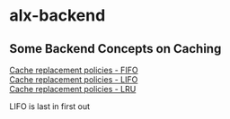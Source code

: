 # alx-backend

## Some Backend Concepts on Caching </br>
[Cache replacement policies - FIFO](https://en.wikipedia.org/wiki/Cache_replacement_policies#First_In_First_Out_%28FIFO%29) </br>
[Cache replacement policies - LIFO](https://en.wikipedia.org/wiki/Cache_replacement_policies#Last_In_First_Out_%28LIFO%29) </br>
[Cache replacement policies - LRU](https://en.wikipedia.org/wiki/Cache_replacement_policies#Least_Recently_Used_%28LRU%29) </br>

LIFO is last in first out
